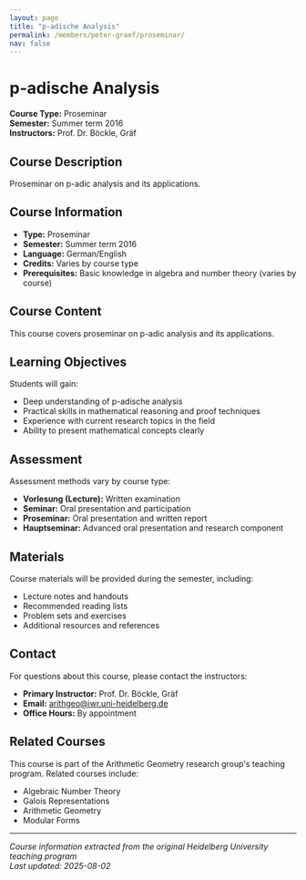 ```yaml
---
layout: page
title: "p-adische Analysis"
permalink: /members/peter-graef/proseminar/
nav: false
---
```


# p-adische Analysis

**Course Type:** Proseminar  
**Semester:** Summer term 2016  
**Instructors:** Prof. Dr. Böckle, Gräf

## Course Description

Proseminar on p-adic analysis and its applications.

## Course Information

- **Type:** Proseminar
- **Semester:** Summer term 2016
- **Language:** German/English
- **Credits:** Varies by course type
- **Prerequisites:** Basic knowledge in algebra and number theory (varies by course)

## Course Content

This course covers proseminar on p-adic analysis and its applications.

## Learning Objectives

Students will gain:
- Deep understanding of p-adische analysis
- Practical skills in mathematical reasoning and proof techniques
- Experience with current research topics in the field
- Ability to present mathematical concepts clearly

## Assessment

Assessment methods vary by course type:
- **Vorlesung (Lecture):** Written examination
- **Seminar:** Oral presentation and participation
- **Proseminar:** Oral presentation and written report
- **Hauptseminar:** Advanced oral presentation and research component

## Materials

Course materials will be provided during the semester, including:
- Lecture notes and handouts
- Recommended reading lists
- Problem sets and exercises
- Additional resources and references

## Contact

For questions about this course, please contact the instructors:
- **Primary Instructor:** Prof. Dr. Böckle, Gräf
- **Email:** arithgeo@iwr.uni-heidelberg.de
- **Office Hours:** By appointment

## Related Courses

This course is part of the Arithmetic Geometry research group's teaching program. Related courses include:
- Algebraic Number Theory
- Galois Representations
- Arithmetic Geometry
- Modular Forms

---

*Course information extracted from the original Heidelberg University teaching program*  
*Last updated: 2025-08-02*
